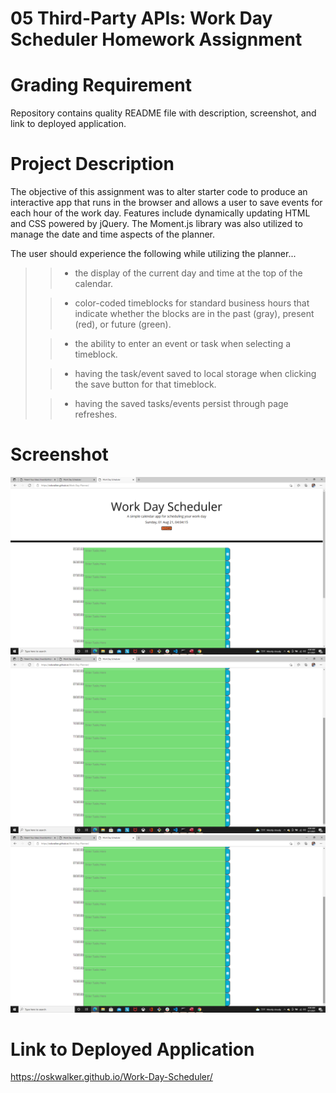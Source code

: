 # 05 Third-Party APIs: Work Day Scheduler Homework Assignment

# Grading Requirement

Repository contains quality README file with description, screenshot, and link to deployed application.

# Project Description

The objective of this assignment was to alter starter code to produce an interactive app that runs in the browser and allows a user to save events for each hour of the work day. Features include dynamically updating HTML and CSS powered by jQuery. The Moment.js library was also utilized to manage the date and time aspects of the planner.

The user should experience the following while utilizing the planner...

> > - the display of the current day and time at the top of the calendar.
>
> > - color-coded timeblocks for standard business hours that indicate whether the blocks are in the past (gray), present (red), or future (green).
>
> > - the ability to enter an event or task when selecting a timeblock.
>
> > - having the task/event saved to local storage when clicking the save button for that timeblock.
>
> > - having the saved tasks/events persist through page refreshes.

# Screenshot

![Screenshot-1](./assets/images/Screenshot-1.png?raw=true "Screenshot-1")
![Screenshot-2](./assets/images/Screenshot-2.png?raw=true "Screenshot-2")
![Screenshot-3](./assets/images/Screenshot-2.png?raw=true "Screenshot-3")

# Link to Deployed Application

https://oskwalker.github.io/Work-Day-Scheduler/
